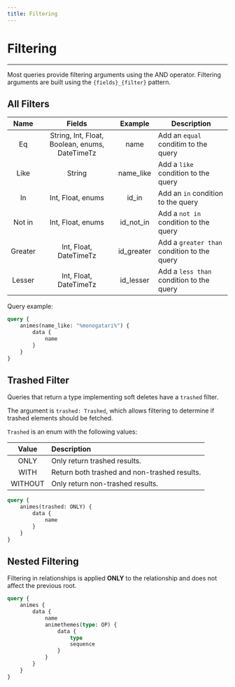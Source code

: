 ```yaml
---
title: Filtering
---
```


# Filtering

---

Most queries provide filtering arguments using the AND operator. Filtering arguments are built using the `{fields}_{filter}` pattern.

## All Filters

| Name    | Fields                                         | Example    | Description                           |
| :-----: | :--------------------------------------------: | :--------: | ------------------------------------- |
| Eq      | String, Int, Float, Boolean, enums, DateTimeTz | name       | Add an `equal` conditim to the query |
| Like    | String                                         | name_like  | Add a `like` condition to the query   |
| In      | Int, Float, enums                              | id_in      | Add an `in` condition to the query    |
| Not in  | Int, Float, enums                              | id_not_in  | Add a `not in` condition to the query |
| Greater | Int, Float, DateTimeTz                         | id_greater | Add a `greater than` condition to the query     |
| Lesser  | Int, Float, DateTimeTz                         | id_lesser  | Add a `less than` condition to the query     |


Query example:
```graphql
query {
    animes(name_like: "%monogatari%") {
        data {
            name
        }
    }
}
```

## Trashed Filter

Queries that return a type implementing soft deletes have a `trashed` filter.

The argument is `trashed: Trashed`, which allows filtering to determine if trashed elements should be fetched.

`Trashed` is an enum with the following values:

| Value        | Description                                  |
| :----------: | :------------------------------------------- |
| ONLY         | Only return trashed results.                 |
| WITH         | Return both trashed and non-trashed results. |
| WITHOUT      | Only return non-trashed results.             |

```graphql
query {
    animes(trashed: ONLY) {
        data {
            name
        }
    }
}
```

## Nested Filtering

Filtering in relationships is applied **ONLY** to the relationship and does not affect the previous root.

```graphql
query {
    animes {
        data {
            name
            animethemes(type: OP) {
                data {
                    type
                    sequence
                }
            }
        }
    }
}
```